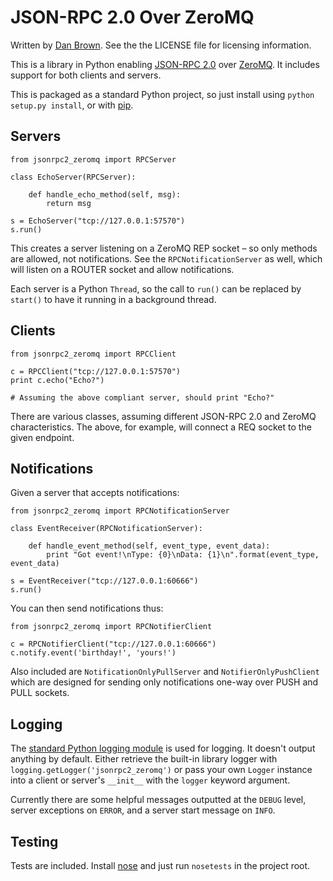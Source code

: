 # JSON-RPC 2.0 Over ZeroMQ #

Written by [Dan Brown](mailto:dan@danwb.net). See the the LICENSE file for licensing information.

This is a library in Python enabling [JSON-RPC 2.0](http://www.jsonrpc.org/spec.html) over [ZeroMQ](http://zeromq.org/). It includes support for both clients and servers.

This is packaged as a standard Python project, so just install using `python setup.py install`, or with [pip](http://www.pip-installer.org/).

## Servers ##

    from jsonrpc2_zeromq import RPCServer

    class EchoServer(RPCServer):
        
        def handle_echo_method(self, msg):
            return msg

    s = EchoServer("tcp://127.0.0.1:57570")
    s.run()

This creates a server listening on a ZeroMQ REP socket – so only methods are allowed, not notifications. See the `RPCNotificationServer` as well, which will listen on a ROUTER socket and allow notifications.

Each server is a Python `Thread`, so the call to `run()` can be replaced by `start()` to have it running in a background thread.

## Clients ##

    from jsonrpc2_zeromq import RPCClient

    c = RPCClient("tcp://127.0.0.1:57570")
    print c.echo("Echo?")

    # Assuming the above compliant server, should print "Echo?"

There are various classes, assuming different JSON-RPC 2.0 and ZeroMQ characteristics. The above, for example, will connect a REQ socket to the given endpoint.

## Notifications ##

Given a server that accepts notifications:

    from jsonrpc2_zeromq import RPCNotificationServer

    class EventReceiver(RPCNotificationServer):
        
        def handle_event_method(self, event_type, event_data):
            print "Got event!\nType: {0}\nData: {1}\n".format(event_type, event_data)

    s = EventReceiver("tcp://127.0.0.1:60666")
    s.run()

You can then send notifications thus:

    from jsonrpc2_zeromq import RPCNotifierClient

    c = RPCNotifierClient("tcp://127.0.0.1:60666")
    c.notify.event('birthday!', 'yours!')

Also included are `NotificationOnlyPullServer` and `NotifierOnlyPushClient` which are designed for sending only notifications one-way over PUSH and PULL sockets.

## Logging ##

The [standard Python logging module](http://docs.python.org/library/logging.html) is used for logging. It doesn't output anything by default. Either retrieve the built-in library logger with `logging.getLogger('jsonrpc2_zeromq')` or pass your own `Logger` instance into a client or server's `__init__` with the `logger` keyword argument.

Currently there are some helpful messages outputted at the `DEBUG` level, server exceptions on `ERROR`, and a server start message on `INFO`.

## Testing ##

Tests are included. Install [nose](http://readthedocs.org/docs/nose/) and just run `nosetests` in the project root.
